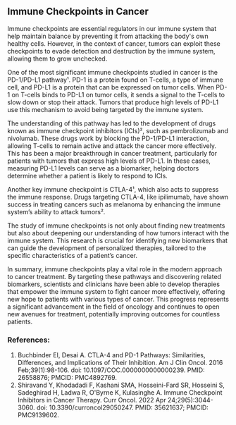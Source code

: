 ## Immune Checkpoints in Cancer

Immune checkpoints are essential regulators in our immune system that help maintain balance by preventing it from attacking the body's own healthy cells. However, in the context of cancer, tumors can exploit these checkpoints to evade detection and destruction by the immune system, allowing them to grow unchecked.

One of the most significant immune checkpoints studied in cancer is the PD-1/PD-L1 pathway¹. PD-1 is a protein found on T-cells, a type of immune cell, and PD-L1 is a protein that can be expressed on tumor cells. When PD-1 on T-cells binds to PD-L1 on tumor cells, it sends a signal to the T-cells to slow down or stop their attack. Tumors that produce high levels of PD-L1 use this mechanism to avoid being targeted by the immune system.

The understanding of this pathway has led to the development of drugs known as immune checkpoint inhibitors (ICIs)², such as pembrolizumab and nivolumab. These drugs work by blocking the PD-1/PD-L1 interaction, allowing T-cells to remain active and attack the cancer more effectively. This has been a major breakthrough in cancer treatment, particularly for patients with tumors that express high levels of PD-L1. In these cases, measuring PD-L1 levels can serve as a biomarker, helping doctors determine whether a patient is likely to respond to ICIs.

Another key immune checkpoint is CTLA-4¹, which also acts to suppress the immune response. Drugs targeting CTLA-4, like ipilimumab, have shown success in treating cancers such as melanoma by enhancing the immune system’s ability to attack tumors².

The study of immune checkpoints is not only about finding new treatments but also about deepening our understanding of how tumors interact with the immune system. This research is crucial for identifying new biomarkers that can guide the development of personalized therapies, tailored to the specific characteristics of a patient’s cancer.

In summary, immune checkpoints play a vital role in the modern approach to cancer treatment. By targeting these pathways and discovering related biomarkers, scientists and clinicians have been able to develop therapies that empower the immune system to fight cancer more effectively, offering new hope to patients with various types of cancer. This progress represents a significant advancement in the field of oncology and continues to open new avenues for treatment, potentially improving outcomes for countless patients.

### References:
1. Buchbinder EI, Desai A. CTLA-4 and PD-1 Pathways: Similarities, Differences, and Implications of Their Inhibition. Am J Clin Oncol. 2016 Feb;39(1):98-106. doi: 10.1097/COC.0000000000000239. PMID: 26558876; PMCID: PMC4892769.
2. Shiravand Y, Khodadadi F, Kashani SMA, Hosseini-Fard SR, Hosseini S, Sadeghirad H, Ladwa R, O'Byrne K, Kulasinghe A. Immune Checkpoint Inhibitors in Cancer Therapy. Curr Oncol. 2022 Apr 24;29(5):3044-3060. doi: 10.3390/curroncol29050247. PMID: 35621637; PMCID: PMC9139602.
